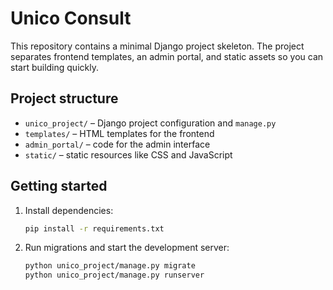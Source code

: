 # Unico Consult

This repository contains a minimal Django project skeleton. The project separates frontend templates, an admin portal, and static assets so you can start building quickly.

## Project structure

- `unico_project/` – Django project configuration and `manage.py`
- `templates/` – HTML templates for the frontend
- `admin_portal/` – code for the admin interface
- `static/` – static resources like CSS and JavaScript

## Getting started

1. Install dependencies:
   ```bash
   pip install -r requirements.txt
   ```
2. Run migrations and start the development server:
   ```bash
   python unico_project/manage.py migrate
   python unico_project/manage.py runserver
   ```

